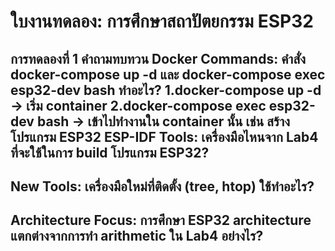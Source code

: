 # ใบงานทดลอง: การศึกษาสถาปัตยกรรม ESP32

 การทดลองที่ 1
คำถามทบทวน
Docker Commands: คำสั่ง docker-compose up -d และ docker-compose exec esp32-dev bash ทำอะไร?
1.docker-compose up -d → เริ่ม container
2.docker-compose exec esp32-dev bash → เข้าไปทำงานใน container นั้น เช่น สร้างโปรแกรม ESP32
ESP-IDF Tools: เครื่องมือไหนจาก Lab4 ที่จะใช้ในการ build โปรแกรม ESP32?
-
New Tools: เครื่องมือใหม่ที่ติดตั้ง (tree, htop) ใช้ทำอะไร?
-
Architecture Focus: การศึกษา ESP32 architecture แตกต่างจากการทำ arithmetic ใน Lab4 อย่างไร?
-
